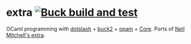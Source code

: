 # extra [![Buck build and test](https://github.com/shayne-fletcher/ocaml-extra/actions/workflows/buck-build-and-test.yml/badge.svg)](https://github.com/shayne-fletcher/ocaml-extra/actions/workflows/buck-build-and-test.yml)

OCaml programming with [dotslash](https://github.com/facebook/dotslash) + [buck2](https://buck2.build/) + [opam](https://opam.ocaml.org/) + [Core](https://opensource.janestreet.com/core/). Ports
of [Neil Mitchell's extra](https://hackage.haskell.org/package/extra).
